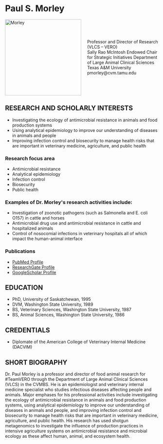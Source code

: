 # Paul S. Morley



<div style="display: flex; flex-direction: row; align-items: center;">

<img src="../../assets/Morley.2023.web.jpg" alt="Morley" loading="lazy" width="250" style="margin-right: 20px;"/>

  <div>
    Professor and Director of Research (VLCS – VERO)<br/>
    Sally Rao McIntosh Endowed Chair for Strategic Initiatives
    Department of Large Animal Clinical Sciences<br/>
    Texas A&M University
    pmorley@cvm.tamu.edu <br/>
  </div>

</div>




## RESEARCH AND SCHOLARLY INTERESTS
* Investigating the ecology of antimicrobial resistance in animals and food production systems
* Using analytical epidemiology to improve our understanding of diseases in animals and people
* Improving infection control and biosecurity to manage health risks that are important in veterinary medicine, agriculture, and public health

### Research focus area
* Antimicrobial resistance
* Analytical epidemiology
* Infection control
* Biosecurity
* Public health

### Examples of Dr. Morley's research activities include:
* Investigation of zoonotic pathogens (such as Salmonella and E. coli O157) in cattle and horses
* Antimicrobial drug use and antimicrobial resistance in cattle and hospitalized animals
* Control of nosocomial infections in veterinary hospitals all of which impact the human-animal interface

### Publications
* [PubMed Profile](https://www.ncbi.nlm.nih.gov/myncbi/14Ikqzq30Nv5a/bibliography/public/)
* [ResearchGate Profile](https://www.researchgate.net/profile/Paul_Morley2)
* [GoogleScholar Profile](https://scholar.google.com/citations?user=T-yNyx0AAAAJ&hl=en)

## EDUCATION
* PhD, University of Saskatchewan, 1995
* DVM, Washington State University, 1989
* BS, Veterinary Sciences, Washington State University, 1987
* BS, Animal Sciences, Washington State University, 1986

## CREDENTIALS
* Diplomate of the American College of Veterinary Internal Medicine (DACVIM)

## SHORT BIOGRAPHY
Dr. Paul Morley is a professor and director of food animal research for #TeamVERO through the Department of Large Animal Clinical Sciences (VLCS) in the CVMBS. He is an epidemiologist and veterinary internal medicine specialist who studies infectious diseases affecting people and animals. Major emphases for his professional activities include investigating the ecology of antimicrobial resistance in animals and food production systems, using analytical epidemiology to improve our understanding of diseases in animals and people, and improving infection control and biosecurity to manage health risks that are important in veterinary medicine, agriculture, and public health. His research has used shotgun metagenomics to investigate the influence of production practices in intensive agriculture systems on antimicrobial resistance and microbial ecology as these affect human, animal, and ecosystem health.
